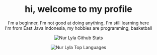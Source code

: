 <h1 align="center">hi, welcome to my profile</h1>
<p align="center">
  I'm a beginner, I'm not good at doing anything, I'm still learning here<br>I'm from East Java Indonesia, my hobbies are programming, basketball
</p>

<p align="center" href="https://github.com/FuadJTM"><img alt="Nur Lyla Github Stats" src="https://denvercoder1-github-readme-stats.vercel.app/api?username=FuadJTM&show_icons=true&count_private=true&theme=react&border_color=C8AEE9&bg_color=0D1117&title_color=C8AEE9&icon_color=C8AEE9" /></p>
<p align="center" href="https://github.com/FuadJTM"><img alt="Nur Lyla Top Languages" src="https://denvercoder1-github-readme-stats.vercel.app/api/top-langs/?username=NLyla&langs_count=8&layout=compact&theme=react&border_color=C8AEE9&bg_color=0D1117&title_color=C8AEE9&icon_color=C8AEE9" /></p>

